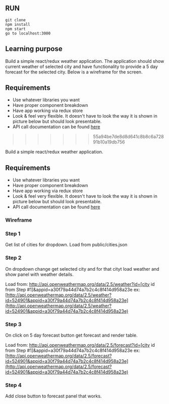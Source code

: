 ## RUN

```
git clone
npm install
npm start
go to localhost:3000
```

## Learning purpose

Build a simple react/redux weather application. The application should show current weather of selected city and have functionality to provide a 5 day forecast for the selected city. Below is a wireframe for the screen.

## Requirements

-   Use whatever libraries you want
-   Have proper component breakdown
-   Have app working via redux store
-   Look & feel very flexible. It doesn't have to look the way it is shown in picture below but should look presentable.
-   API call documentation can be found [here](https://openweathermap.org/api)

> > > > > > > 55a94be7de8d8d641c8b8c6a72891b10a19db756

Build a simple react/redux weather application.

## Requirements

-   Use whatever libraries you want
-   Have proper component breakdown
-   Have app working via redux store
-   Look & feel very flexible. It doesn't have to look the way it is shown in picture below but should look presentable.
-   API call documentation can be found [here](https://openweathermap.org/api)

### Wireframe

### Step 1

Get list of cities for dropdown.
Load from public/cities.json

### Step 2

On dropdown change get selected city and for that cityt load weather and show panel with weather details.

Load from: http://api.openweathermap.org/data/2.5/weather?id=[city id from Step #1]&appid=a30f79a44d74a7b2c4c8f414d958a23e
ex: [http://api.openweathermap.org/data/2.5/weather?id=524901&appid=a30f79a44d74a7b2c4c8f414d958a23e](http://api.openweathermap.org/data/2.5/weather?id=524901&appid=a30f79a44d74a7b2c4c8f414d958a23e)

### Step 3

On click on 5 day forecast button get forecast and render table.

Load from: http://api.openweathermap.org/data/2.5/forecast?id=[city id from Step #1]&appid=a30f79a44d74a7b2c4c8f414d958a23e
ex: [http://api.openweathermap.org/data/2.5/forecast?id=524901&appid=a30f79a44d74a7b2c4c8f414d958a23e](http://api.openweathermap.org/data/2.5/forecast?id=524901&appid=a30f79a44d74a7b2c4c8f414d958a23e)

### Step 4

Add close button to forecast panel that works.
